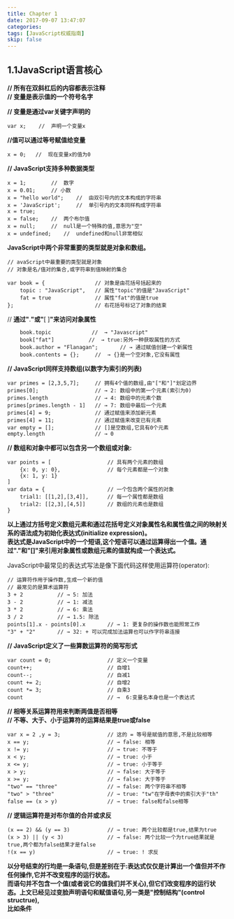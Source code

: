 ```yaml
---
title: Chapter 1
date: 2017-09-07 13:47:07
categories:
tags: [JavaScript权威指南]
skip: false
---
```

##  1.1JavaScript语言核心

**// 所有在双斜杠后的内容都表示注释**   
**// 变量是表示值的一个符号名字**  

**//  变量是通过var关键字声明的**   
```
var x;    //  声明一个变量x  
```

**//值可以通过等号赋值给变量**  
```
x = 0;   //  现在变量x的值为0 
```
 

**// JavaScript支持多种数据类型** 
```
x = 1;        //  数字  
x = 0.01;     // 小数  
x = "hello world";    //  由双引号内的文本构成的字符串  
x = 'JavaScript';     //  单引号内的文本同样构成字符串  
x = true;  
x = false;    //  两个布尔值  
x = null;     //  null是一个特殊的值,意思为"空"  
x = undefined;    //  undefined和null非常相似  
```

**JavaScript中两个非常重要的类型就是对象和数组。**  

```
// avaScript中最重要的类型就是对象  
// 对象是名/值对的集合,或字符串到值映射的集合

var book = {                // 对象是由花括号括起来的
    topic : "JavaScript",   // 属性"topic"的值是"JavaScript"
    fat = true              // 属性"fat"的值是true
};                          // 右花括号标记了对象的结束  
```
 
//  **通过"**.**"或"**[ ]**"来访问对象属性**  
```
    book.topic             //  → "Javascript"  
    book["fat"]           //  → true:另外一种获取属性的方式
    book.author = "Flanagan";       // → 通过赋值创建一个新属性
    book.contents = {};     //  → {}是一个空对象,它没有属性
```  

**//  JavaScript同样支持数组(以数字为索引的列表)**  
```
var primes = [2,3,5,7];     // 拥有4个值的数组,由"["和"]"划定边界 
primes[0];                  // → 2: 数组中的第一个元素(索引为0)
primes.length               // → 4: 数组中的元素个数
primes[primes.length - 1]   // → 7: 数组中最后一个元素
primes[4] = 9;              // 通过赋值来添加新元素
primes[4] = 11;             // 通过赋值来改变已有元素
var empty = [];             // []是空数组,它具有0个元素
empty.length                // → 0 
```

**// 数组和对象中都可以包含另一个数组或对象:**
```
var points = [                  // 具有两个元素的数组
    {x: 0, y: 0},               // 每个元素都是一个对象
    {x: 1, y: 1}
]
var data = {                    // 一个包含两个属性的对象
    trial1: [[1,2],[3,4]],      // 每一个属性都是数组
    trial2: [[2,3],[4,5]]       // 数组的元素也是数组
}
```


**以上通过方括号定义数组元素和通过花括号定义对象属性名和属性值之间的映射关系的语法成为初始化表达式(initialize expression)。  
表达式是JavaScript中的一个短语,这个短语可以通过运算得出一个值。通过"."和"[]"来引用对象属性或数组元素的值就构成一个表达式。**  

JavaScript中最常见的表达式写法是像下面代码这样使用运算符(operator):  

```
// 运算符作用于操作数,生成一个新的值
// 最常见的是算术运算符
3 + 2           // → 5: 加法
3 - 2           // → 1: 减法
3 * 2           // → 6: 乘法
3 / 2           // → 1.5: 除法
points[1].x - points[0].x       // → 1: 更复杂的操作数也能照常工作
"3" + "2"       // → 32: + 可以完成加法运算也可以作字符串连接
```

**// JavaScript定义了一些算数运算符的简写形式**
```
var count = 0;                  // 定义一个变量
count++;                        // 自增1
count--;                        // 自减1
count += 2;                     // 自增2
count *= 3;                     // 自乘3
count                           // →  6:变量名本身也是一个表达式
```

**// 相等关系运算符用来判断两值是否相等**  
**// 不等、大于、小于运算符的运算结果是true或false**
```
var x = 2 ,y = 3;               // 这的 = 等号是赋值的意思,不是比较相等
x == y;                         // → false: 相等
x != y;                         // → true: 不等于
x < y;                          // → true: 小于
x <= y;                         // → true: 小于等于
x > y;                          // → false: 大于等于
x >= y;                         // → false: 大于等于
"two" == "three"                // → false: 两个字符串不相等
"two" > "three"                 // → true: "tw"在字母表中的索引大于"th"
false == (x > y)                // → true: false和false相等
```

**// 逻辑运算符是对布尔值的合并或求反**
```
(x == 2) && (y == 3)            // → true: 两个比较都是true,结果为true
(x > 3) || (y < 3)              // → false: 两个比较一个为true结果就是true,两个都为false结果才是false
!(x == y)                       // → true: ! 求反
```

**以分号结束的行均是一条语句,但是差别在于:表达式仅仅是计算出一个值但并不作任何操作,它并不改变程序的运行状态。  
而语句并不包含一个值(或者说它的值我们并不关心),但它们改变程序的运行状态。上文已经见过变脸声明语句和赋值语句,另一类是"控制结构"(control structrue),  
比如条件**